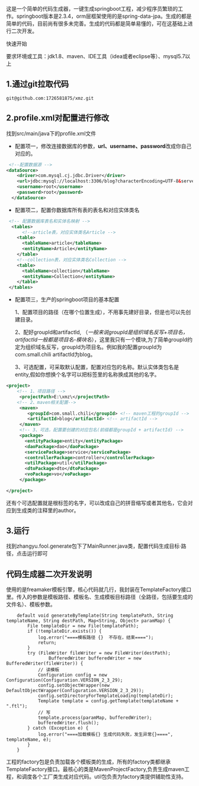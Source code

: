 这是一个简单的代码生成器，一键生成springboot工程，减少程序员繁琐的工作。springboot版本是2.3.4，orm层框架使用的是spring-data-jpa。生成的都是简单的代码，目前尚有很多未完善。生成的代码都是简单易懂的，可在这基础上进行二次开发。

快速开始

要求环境或工具：jdk1.8、maven、IDE工具（idea或者eclipse等）、mysql5.7以上

## 1.通过git拉取代码
```
git@github.com:1726581875/xmz.git
```

## 2.profile.xml对配置进行修改
找到src/main/java下的profile.xml文件

- 配置项一，修改连接数据库的参数，**url、username、password**改成你自己对应的。

```xml
 <!--配置数据源 -->
<dataSource>
    <driver>com.mysql.cj.jdbc.Driver</driver>
    <url>jdbc:mysql://localhost:3306/blog?characterEncoding=UTF-8&serverTimezone=GMT%2B8</url>
    <username>root</username>
    <password>root</password>
  </dataSource>
```

- 配置项二，配置你数据库所有表的表名和对应实体类名

```xml
 <!-- 配置数据库表名和实体名映射 -->
  <tables> 
      <!--article表，对应实体类名Article -->
    <table>
      <tableName>article</tableName>
      <entityName>Article</entityName>
    </table>
    <!--collection表，对应实体类名Collection -->
    <table>
      <tableName>collection</tableName>
      <entityName>Collection</entityName>
    </table>     
 </tables>
```

- 配置项三，生产的springboot项目的基本配置

  1、配置项目的路径（在哪个位置生成），不用事先建好目录，但是也可以先创建目录。

  2、配好groupId和artifactId, （*一般来说groupId是组织域名反写+项目名，artifactId一般都是项目名-模块名*），这里我只有一个模块,为了简单groupId约定为组织域名反写，groupId为项目名。例如我的配置groupId为com.small.chili      artifactId为blog。

  3、可选配置，可采取默认配置，配置对应包的名称。默认实体类包名是entity,假如你想换个名字可以把<entityPackage>标签里的名称换成其他的名字。

```xml
<project>
    <!-- 1、项目路径 -->
     <projectPath>E:\xmz\</projectPath> 
    <!-- 2、maven相关配置-->
     <maven>
        <groupId>com.small.chili</groupId> <!-- maven工程的groupId -->
        <artifactId>blog</artifactId> <!-- artifactId -->
     </maven>
     <!-- 3、可选，配置要创建的对应包名(前缀都是groupId + artifactId) -->
     <package>
       <entityPackage>entity</entityPackage>
       <daoPackage>dao</daoPackage>
       <servicePackage>service</servicePackage>
       <controllerPackage>controller</controllerPackage>
       <utilPackage>util</utilPackage>
       <dtoPackage>dto</dtoPackage>
       <voPackage>vo</voPackage>
     </package>
     
</project>
```

还有个可选配置就是根标签的名字，<xmz></xmz>可以改成自己的拼音缩写或者其他名，它会对应到生成类的注释里的author。

## 3.运行

找到zhangyu.fool.generate包下了MainRunner.java类，配置代码生成目标·路径，点击运行即可



## 代码生成器二次开发说明

使用的是freamaker模板引擎，核心代码就几行，我封装在TemplateFactory接口里。传入的参数是模板路径、模板名、生成模板目标路径（全路径，包括要生成的文件名）、模板参数。

```
	default void generateByTemplate(String templatePath, String templateName, String destPath, Map<String, Object> paramMap) {
		File templateDir = new File(templatePath);
		if (!templateDir.exists()) {
			log.error("====模板路径 {}  不存在，结束====");
			return;
		}			
		try (FileWriter fileWriter = new FileWriter(destPath);
				BufferedWriter bufferedWriter = new BufferedWriter(fileWriter)) {
			// 读模板
			Configuration config = new Configuration(Configuration.VERSION_2_3_29);
			config.setObjectWrapper(new DefaultObjectWrapper(Configuration.VERSION_2_3_29));
			config.setDirectoryForTemplateLoading(templateDir);
			Template template = config.getTemplate(templateName + ".ftl");
			// 写
			template.process(paramMap, bufferedWriter);
			bufferedWriter.flush();
		} catch (Exception e) {
			log.error("====加载模板{} 生成代码失败，发生异常{}====", templateName, e);
		}
	}

```

工程的factory包是负责加载各个模板类的生成，所有的factory类都继承TemplateFactory接口。最核心的类是MavenProjectFactory,负责生成maven工程，和调度各个工厂类生成对应代码。util包负责为factory类提供辅助性支持。
